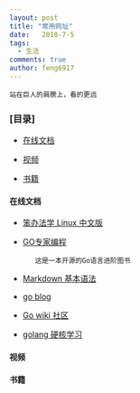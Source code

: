 ```yaml
---
layout: post
title: "常用网址"
date:   2018-7-5
tags: 
  - 生活
comments: true
author: feng6917
---
```


`站在巨人的肩膀上，看的更远`

<!-- more -->

### [目录]

- [在线文档](#在线文档)

- [视频](#视频)

- [书籍](#书籍)

#### 在线文档

- [笨办法学 Linux 中文版](https://learnku.com/docs/linux-the-hard-way)

- [GO专家编程](https://www.topgoer.cn/docs/gozhuanjia/gogfjhk)

  ```
     这是一本开源的Go语言进阶图书
  ```

- [Markdown 基本语法](https://markdown.com.cn/basic-syntax/)  

- [go blog](https://learnku.com/docs/go-blog)

- [Go wiki 社区](https://learnku.com/go/wikis)

- [golang 硬核学习](https://geekdaxue.co/books/kshare@golang)

#### 视频

#### 书籍
